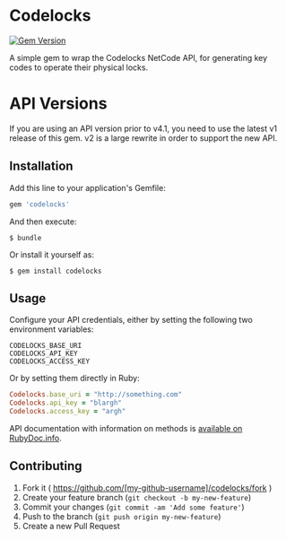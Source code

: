 # Codelocks

[![Gem Version](https://badge.fury.io/rb/codelocks.svg)](https://badge.fury.io/rb/codelocks)

A simple gem to wrap the Codelocks NetCode API, for generating key codes to operate their physical locks.

# API Versions

If you are using an API version prior to v4.1, you need to use the latest v1 release of this gem.
v2 is a large rewrite in order to support the new API.

## Installation

Add this line to your application's Gemfile:

```ruby
gem 'codelocks'
```

And then execute:

    $ bundle

Or install it yourself as:

    $ gem install codelocks

## Usage

Configure your API credentials, either by setting the following two environment variables:

```
CODELOCKS_BASE_URI
CODELOCKS_API_KEY
CODELOCKS_ACCESS_KEY
```

Or by setting them directly in Ruby:

```ruby
Codelocks.base_uri = "http://something.com"
Codelocks.api_key = "blargh"
Codelocks.access_key = "argh"
```

API documentation with information on methods is [available on RubyDoc.info](http://www.rubydoc.info/github/kansohq/codelocks/master).

## Contributing

1. Fork it ( https://github.com/[my-github-username]/codelocks/fork )
2. Create your feature branch (`git checkout -b my-new-feature`)
3. Commit your changes (`git commit -am 'Add some feature'`)
4. Push to the branch (`git push origin my-new-feature`)
5. Create a new Pull Request
